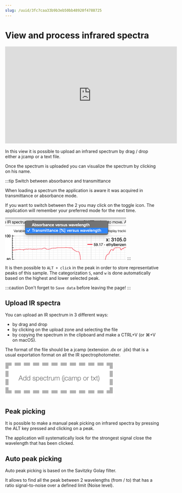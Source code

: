 ```yaml
---
slug: /uuid/3fc7caa33b9b3eb50bb48920f4788725
---
```


# View and process infrared spectra

<iframe width="560" height="315" src="https://www.youtube.com/embed/7iLuVpt5IXc" title="YouTube video player" frameborder="0" allow="accelerometer; autoplay; clipboard-write; encrypted-media; gyroscope; picture-in-picture" allowfullscreen></iframe>

In this view it is possible to upload an infrared spectrum by drag / drop either a jcamp or a text file.

Once the spectrum is uploaded you can visualize the spectrum by clicking on his name.

:::tip Switch between absorbance and transmittance

When loading a spectrum the application is aware it was acquired in
transmittance or absorbance mode.

If you want to switch between the 2 you may click on the toggle icon. The application
will remember your preferred mode for the next time.

![Switch](switch.png)
:::

It is then possible to `ALT + click` in the peak in order to store representative peaks of this sample. The categorization `S`, `m`and `w` is done automatically based on the highest and lower selected peak.

:::caution
Don't forget to `Save data` before leaving the page!
:::

## Upload IR spectra

You can upload an IR spectrum in 3 different ways:

- by drag and drop
- by clicking on the upload zone and selecting the file
- by copying the spectrum in the clipboard and make a CTRL+V (or ⌘+V on macOS).

The format of the file should be a jcamp (extension .dx or .jdx) that is a usual
exportation format on all the IR spectrophotometer.

![Upload](upload.png)

## Peak picking

It is possible to make a manual peak picking on infrared spectra by pressing
the ALT key pressed and clicking on a peak.

The application will systematically look for the strongest signal close the wavelength that has been clicked.

## Auto peak picking

Auto peak picking is based on the Savitzky Golay filter.

It allows to find all the peak between 2 wavelengths (from / to) that has a ratio
signal-to-noise over a defined limit (Noise level).
